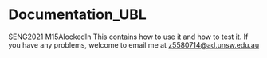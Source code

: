 # Documentation_UBL
SENG2021 M15AlockedIn
This contains how to use it and how to test it.
If you have any problems, welcome to email me at z5580714@ad.unsw.edu.au
